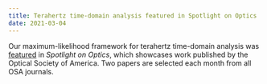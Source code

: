 ```yaml
---
title: Terahertz time-domain analysis featured in Spotlight on Optics
date: 2021-03-04
---
```


Our maximum-likelihood framework for terahertz time-domain analysis was [featured](https://www.osapublishing.org/spotlight/summary.cfm?id=447079)
in *Spotlight on Optics*, which showcases work published by the Optical Society
of America. Two papers are selected each month from all OSA journals.

<!--more-->
